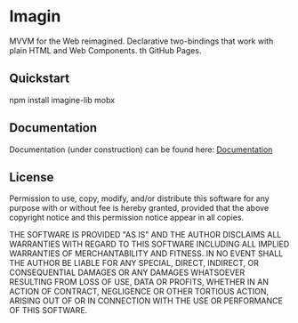 # Imagin

MVVM for the Web reimagined. Declarative two-bindings that work with plain HTML and Web Components. th GitHub Pages.

## Quickstart

npm install imagine-lib mobx

## Documentation

Documentation (under construction) can be found here: [Documentation](https://imagin.js.org)

## License

Permission to use, copy, modify, and/or distribute this software for any purpose with or without fee is hereby granted, provided that the above copyright notice and this permission notice appear in all copies.

THE SOFTWARE IS PROVIDED "AS IS" AND THE AUTHOR DISCLAIMS ALL WARRANTIES WITH REGARD TO THIS SOFTWARE INCLUDING ALL IMPLIED WARRANTIES OF MERCHANTABILITY AND FITNESS. IN NO EVENT SHALL THE AUTHOR BE LIABLE FOR ANY SPECIAL, DIRECT, INDIRECT, OR CONSEQUENTIAL DAMAGES OR ANY DAMAGES WHATSOEVER RESULTING FROM LOSS OF USE, DATA OR PROFITS, WHETHER IN AN ACTION OF CONTRACT, NEGLIGENCE OR OTHER TORTIOUS ACTION, ARISING OUT OF OR IN CONNECTION WITH THE USE OR PERFORMANCE OF THIS SOFTWARE.